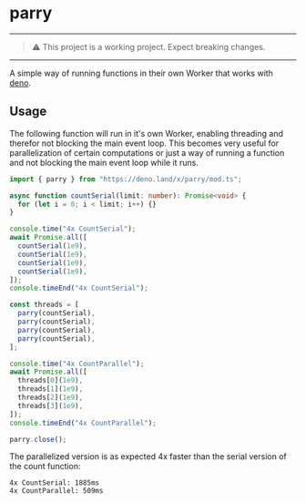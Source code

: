 # parry

---
> ⚠️ This project is a working project. Expect breaking changes.
---

A simple way of running functions in their own Worker that works with
[deno](https://deno.land/).

## Usage

The following function will run in it's own Worker, enabling threading and
therefor not blocking the main event loop. This becomes very useful for
parallelization of certain computations or just a way of running a function and
not blocking the main event loop while it runs.

```ts
import { parry } from "https://deno.land/x/parry/mod.ts";

async function countSerial(limit: number): Promise<void> {
  for (let i = 0; i < limit; i++) {}
}

console.time("4x CountSerial");
await Promise.all([
  countSerial(1e9),
  countSerial(1e9),
  countSerial(1e9),
  countSerial(1e9),
]);
console.timeEnd("4x CountSerial");

const threads = [
  parry(countSerial),
  parry(countSerial),
  parry(countSerial),
  parry(countSerial),
];

console.time("4x CountParallel");
await Promise.all([
  threads[0](1e9),
  threads[1](1e9),
  threads[2](1e9),
  threads[3](1e9),
]);
console.timeEnd("4x CountParallel");

parry.close();
```

The parallelized version is as expected 4x faster than the serial version of the
count function:

```
4x CountSerial: 1885ms
4x CountParallel: 509ms
```
